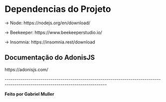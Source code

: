 # Dependencias do Projeto

<p> -> Node: https://nodejs.org/en/download/ </p>
<p> -> Beekeeper: https://www.beekeeperstudio.io/ </p>
<p> -> Insomnia: https://insomnia.rest/download </p>

## Documentação do AdonisJS

<p> https://adonisjs.com/ </p>
<p>---------------------------------------------------------------------------------------------------------------------------------</p>

<strong> Feito por Gabriel Muller </strong>
